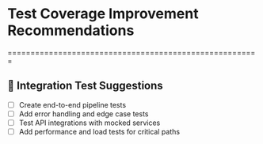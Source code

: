 # Test Coverage Improvement Recommendations
=======================================================

## 🔗 Integration Test Suggestions

- [ ] Create end-to-end pipeline tests
- [ ] Add error handling and edge case tests
- [ ] Test API integrations with mocked services
- [ ] Add performance and load tests for critical paths
